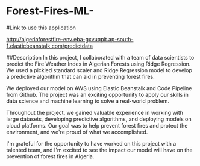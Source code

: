 # Forest-Fires-ML-
#Link to use this application

http://algeriaforestfire-env.eba-gxvuqpit.ap-south-1.elasticbeanstalk.com/predictdata


##Description
In this project, I collaborated with a team of data scientists to predict the Fire Weather Index in Algerian Forests using Ridge Regression. We used a pickled standard scaler and Ridge Regression model to develop a predictive algorithm that can aid in preventing forest fires.

We deployed our model on AWS using Elastic Beanstalk and Code Pipeline from Github. The project was an exciting opportunity to apply our skills in data science and machine learning to solve a real-world problem.

Throughout the project, we gained valuable experience in working with large datasets, developing predictive algorithms, and deploying models on cloud platforms. Our goal was to help prevent forest fires and protect the environment, and we're proud of what we accomplished.

I'm grateful for the opportunity to have worked on this project with a talented team, and I'm excited to see the impact our model will have on the prevention of forest fires in Algeria.
